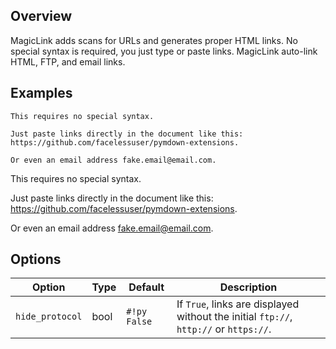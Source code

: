 ## Overview

MagicLink adds scans for URLs and generates proper HTML links.  No special syntax is required, you just type or paste links.  MagicLink auto-link HTML, FTP, and email links.

## Examples

```
This requires no special syntax.

Just paste links directly in the document like this: https://github.com/facelessuser/pymdown-extensions.

Or even an email address fake.email@email.com.
```

This requires no special syntax.

Just paste links directly in the document like this: https://github.com/facelessuser/pymdown-extensions.

Or even an email address fake.email@email.com.

## Options

Option          | Type | Default      | Description
--------------- | ---- | ------------ | -----------
`hide_protocol` | bool | `#!py False` | If `True`, links are displayed without the initial `ftp://`, `http://` or `https://`.
